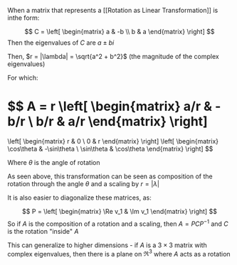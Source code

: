 When a matrix that represents a [[Rotation as Linear Transformation]] is inthe form:

$$
C = 
\left[
\begin{matrix}
a & -b \\ b & a
\end{matrix}
\right]
$$
Then the eigenvalues of $C$ are $a \pm bi$

Then, $r = |\lambda| = \sqrt{a^2 + b^2}$ (the magnitude of the complex eigenvalues)

For which:

$$
A = 
r
\left[
\begin{matrix}
a/r & -b/r \\ b/r & a/r
\end{matrix}
\right]
= 
\left[
\begin{matrix}
r & 0 \\ 0 & r
\end{matrix}
\right]
\left[
\begin{matrix}
\cos\theta & -\sin\theta \\ \sin\theta & \cos\theta
\end{matrix}
\right]
$$

Where $\theta$ is the angle of rotation

As seen above, this transformation can be seen as composition of the rotation through the angle $\theta$ and a scaling by $r = |\lambda|$

It is also easier to diagonalize these matrices, as:

$$
P = 
\left[
\begin{matrix}
\Re v_1 & \Im v_1
\end{matrix}
\right]
$$
So if $A$ is the composition of a rotation and a scaling, then $A = PCP^{-1}$ and $C$ is the rotation "inside" $A$

This can generalize to higher dimensions - if $A$ is a $3 \times 3$ matrix with complex eigenvalues, then there is a plane on $\Re^3$ where $A$ acts as a rotation

